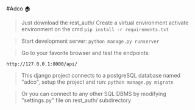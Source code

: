 #Adco 🏠

>Just download the rest_auth/
>Create a virtual environment
>activate environment on the cmd 
`pip install -r requirements.txt` 

>Start development server:
`python manage.py runserver`

>Go to your favorite browser and test the endpoints:

`http://127.0.0.1:8000/api/` 

>This django project connects to a postgreSQL database named "adco", setup the project and run: 
`python manage.py migrate`

>Or you can connect to any other SQL DBMS by modifying "settings.py" file on rest_auth/ subdirectory
